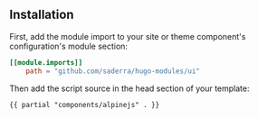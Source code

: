 ## Installation

First, add the module import to your site or theme component's configuration's module section:

```toml
[[module.imports]]
    path = "github.com/saderra/hugo-modules/ui"
```

Then add the script source in the head section of your template:


```html
{{ partial "components/alpinejs" . }}
```
